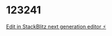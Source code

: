 # 123241

[Edit in StackBlitz next generation editor ⚡️](https://stackblitz.com/~/github.com/ShahariaAbir/123241)